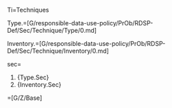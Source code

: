 Ti=Techniques

Type.=[G/responsible-data-use-policy/PrOb/RDSP-Def/Sec/Technique/Type/0.md]

Inventory.=[G/responsible-data-use-policy/PrOb/RDSP-Def/Sec/Technique/Inventory/0.md]

sec=<ol><li>{Type.Sec}</li><li>{Inventory.Sec}</li></ol>

=[G/Z/Base]

